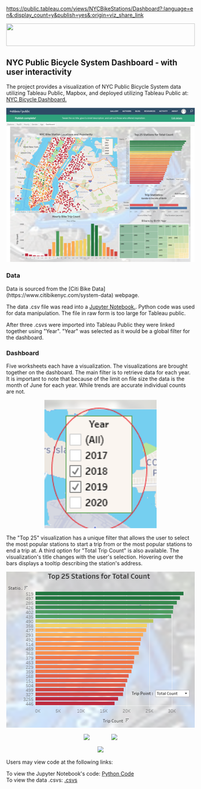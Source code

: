 https://public.tableau.com/views/NYCBikeStations/Dashboard?:language=en&:display_count=y&publish=yes&:origin=viz_share_link

<html>
<p align="center"><img width="100%" height="60px" src="static/Images/header.PNG"></p>            
<body>
<p>
<h2>NYC Public Bicycle System Dashboard - with user interactivity</h2>
The project provides a visualization of NYC Public Bicycle System data utilizing Tableau Public, Mapbox, and deployed utilizing Tableau Public at: <a href="https://public.tableau.com/views/NYCBikeStations/Dashboard?:language=en&:display_count=y&publish=yes&:origin=viz_share_link">NYC Bicycle Dashboard.</a><br>

<p align="center"><kbd><img width="600" height="auto" src="Images/Dashboard.PNG"></kbd>
  
<h3>Data</h3>
Data is sourced from the [Citi Bike Data](https://www.citibikenyc.com/system-data) webpage.</a>

The data .csv file was read into a [Jupyter Notebook.](/Data_Cleaning.ipynb).  Python code was used for data manipulation.  The file in raw form is too large for Tableau public. 

After three .csvs were imported into Tableau Public they were linked together using "Year".  "Year" was selected as it would be a global filter for the dashboard.

<h3>Dashboard</h3>
Five worksheets each have a visualization. The visualizations are brought together on the dashboard.  The main filter is to retrieve data for each year. It is important to note that because of the limit on file size the data is the month of June for each year.  While trends are accurate individual counts are not.
<p align="center"><kbd><img width="300" height="auto" src="Images/Year_Filter.png"></kbd>

The "Top 25" visualization has a unique filter that allows the user to select the most popular stations to start a trip from or the most popular stations to end a trip at. A third option for "Total Trip Count" is also available.  The visualization's title changes with the user's selection.  Hovering over the bars displays a tooltip describing the station's address.
<p align="center"><kbd><img width="600" height="auto" src="Images/Top25.PNG"></kbd>
  


<p align="center"><kbd><img "width="360" height="auto" hspace="25" src="Images/popup.PNG"></kbd>&nbsp;&nbsp;<kbd><img width="124" height="auto" hspace="25" src="static/Images/icons.PNG"></kbd></p>


<p align="center"><kbd><img width="600" height="auto" src="static/Images/map.PNG"></kbd>


Users may view code at the following links:

To view the Jupyter Notebook's code: [Python Code](/Data_Cleaning.ipynb)   
To view the data .csvs: [.csvs](/Resources)                       


</body>
</html>
